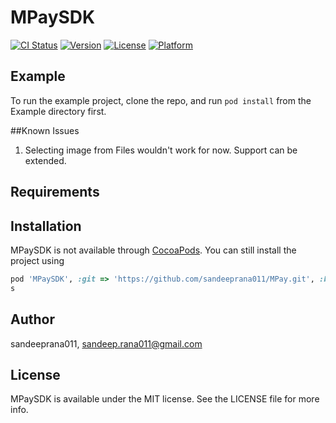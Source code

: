 # MPaySDK

[![CI Status](https://img.shields.io/travis/sandeepo2o/MPaySDK.svg?style=flat)](https://travis-ci.org/sandeepo2o/MPaySDK)
[![Version](https://img.shields.io/cocoapods/v/MPaySDK.svg?style=flat)](https://cocoapods.org/pods/MPaySDK)
[![License](https://img.shields.io/cocoapods/l/MPaySDK.svg?style=flat)](https://cocoapods.org/pods/MPaySDK)
[![Platform](https://img.shields.io/cocoapods/p/MPaySDK.svg?style=flat)](https://cocoapods.org/pods/MPaySDK)

## Example

To run the example project, clone the repo, and run `pod install` from the Example directory first.

##Known Issues
1. Selecting image from Files wouldn't work for now. Support can be extended.

## Requirements

## Installation

MPaySDK is not available through [CocoaPods](https://cocoapods.org). 
You can still install the project using 
``` ruby
pod 'MPaySDK', :git => 'https://github.com/sandeeprana011/MPay.git', :branch => 'master'
s
```

## Author

sandeeprana011, sandeep.rana011@gmail.com

## License

MPaySDK is available under the MIT license. See the LICENSE file for more info.
